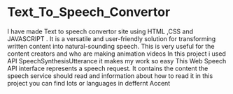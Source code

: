 # Text_To_Speech_Convertor
I have made Text to speech convertor site using HTML ,CSS and JAVASCRIPT  . It  is a versatile and user-friendly solution for transforming written content into natural-sounding speech.  This is very useful  for the content creators and  who are making animation videos     In this project i used API SpeechSynthesisUtterance it makes my work so easy 
This Web Speech API interface represents a speech request. It contains the content the speech service should read and information about how to read it
in this project you can find lots or languages in deffernt Accent
